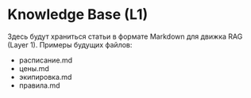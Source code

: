 # Knowledge Base (L1)

Здесь будут храниться статьи в формате Markdown для движка RAG (Layer 1).
Примеры будущих файлов:
- расписание.md
- цены.md
- экипировка.md
- правила.md
